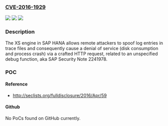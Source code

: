### [CVE-2016-1929](https://cve.mitre.org/cgi-bin/cvename.cgi?name=CVE-2016-1929)
![](https://img.shields.io/static/v1?label=Product&message=n%2Fa&color=blue)
![](https://img.shields.io/static/v1?label=Version&message=n%2Fa&color=blue)
![](https://img.shields.io/static/v1?label=Vulnerability&message=n%2Fa&color=brighgreen)

### Description

The XS engine in SAP HANA allows remote attackers to spoof log entries in trace files and consequently cause a denial of service (disk consumption and process crash) via a crafted HTTP request, related to an unspecified debug function, aka SAP Security Note 2241978.

### POC

#### Reference
- http://seclists.org/fulldisclosure/2016/Apr/59

#### Github
No PoCs found on GitHub currently.


